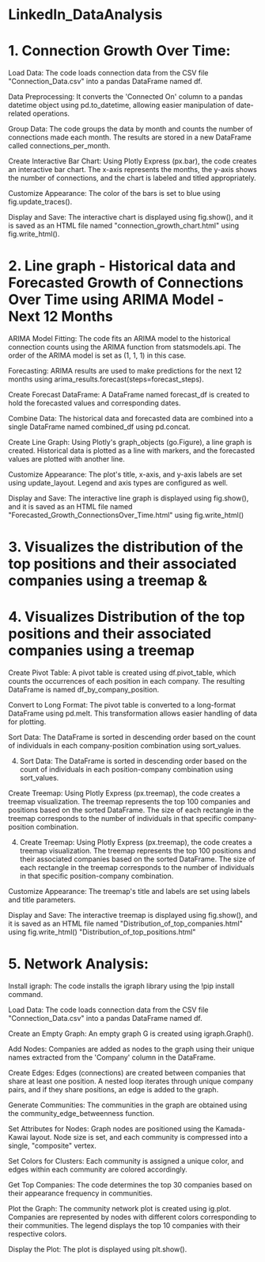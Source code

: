 # LinkedIn_DataAnalysis

# 1. Connection Growth Over Time:

Load Data: The code loads connection data from the CSV file "Connection_Data.csv" into a pandas DataFrame named df.

Data Preprocessing: It converts the 'Connected On' column to a pandas datetime object using pd.to_datetime, allowing easier manipulation of date-related operations.

Group Data: The code groups the data by month and counts the number of connections made each month. The results are stored in a new DataFrame called connections_per_month.

Create Interactive Bar Chart: Using Plotly Express (px.bar), the code creates an interactive bar chart. The x-axis represents the months, the y-axis shows the number of connections, and the chart is labeled and titled appropriately.

Customize Appearance: The color of the bars is set to blue using fig.update_traces().

Display and Save: The interactive chart is displayed using fig.show(), and it is saved as an HTML file named "connection_growth_chart.html" using fig.write_html().

# 2. Line graph - Historical data and Forecasted Growth of Connections Over Time using ARIMA Model - Next 12 Months

ARIMA Model Fitting: The code fits an ARIMA model to the historical connection counts using the ARIMA function from statsmodels.api. The order of the ARIMA model is set as (1, 1, 1) in this case.

Forecasting: ARIMA results are used to make predictions for the next 12 months using arima_results.forecast(steps=forecast_steps).

Create Forecast DataFrame: A DataFrame named forecast_df is created to hold the forecasted values and corresponding dates.

Combine Data: The historical data and forecasted data are combined into a single DataFrame named combined_df using pd.concat.

Create Line Graph: Using Plotly's graph_objects (go.Figure), a line graph is created. Historical data is plotted as a line with markers, and the forecasted values are plotted with another line.

Customize Appearance: The plot's title, x-axis, and y-axis labels are set using update_layout. Legend and axis types are configured as well.

Display and Save: The interactive line graph is displayed using fig.show(), and it is saved as an HTML file named "Forecasted_Growth_ConnectionsOver_Time.html" using fig.write_html()

# 3. Visualizes the distribution of the top positions and their associated companies using a treemap & 
# 4. Visualizes Distribution of the top positions and their associated companies using a treemap

Create Pivot Table: A pivot table is created using df.pivot_table, which counts the occurrences of each position in each company. The resulting DataFrame is named df_by_company_position.

Convert to Long Format: The pivot table is converted to a long-format DataFrame using pd.melt. This transformation allows easier handling of data for plotting.

Sort Data: The DataFrame is sorted in descending order based on the count of individuals in each company-position combination using sort_values.

4. Sort Data: The DataFrame is sorted in descending order based on the count of individuals in each position-company combination using sort_values.

Create Treemap: Using Plotly Express (px.treemap), the code creates a treemap visualization. The treemap represents the top 100 companies and positions based on the sorted DataFrame. The size of each rectangle in the treemap corresponds to the number of individuals in that specific company-position combination.

4. Create Treemap: Using Plotly Express (px.treemap), the code creates a treemap visualization. The treemap represents the top 100 positions and their associated companies based on the sorted DataFrame. The size of each rectangle in the treemap corresponds to the number of individuals in that specific position-company combination.

Customize Appearance: The treemap's title and labels are set using labels and title parameters.

Display and Save: The interactive treemap is displayed using fig.show(), and it is saved as an HTML file named "Distribution_of_top_companies.html" using fig.write_html()
"Distribution_of_top_positions.html"

# 5. Network Analysis:

Install igraph: The code installs the igraph library using the !pip install command.

Load Data: The code loads connection data from the CSV file "Connection_Data.csv" into a pandas DataFrame named df.

Create an Empty Graph: An empty graph G is created using igraph.Graph().

Add Nodes: Companies are added as nodes to the graph using their unique names extracted from the 'Company' column in the DataFrame.

Create Edges: Edges (connections) are created between companies that share at least one position. A nested loop iterates through unique company pairs, and if they share positions, an edge is added to the graph.

Generate Communities: The communities in the graph are obtained using the community_edge_betweenness function.

Set Attributes for Nodes: Graph nodes are positioned using the Kamada-Kawai layout. Node size is set, and each community is compressed into a single, "composite" vertex.

Set Colors for Clusters: Each community is assigned a unique color, and edges within each community are colored accordingly.

Get Top Companies: The code determines the top 30 companies based on their appearance frequency in communities.

Plot the Graph: The community network plot is created using ig.plot. Companies are represented by nodes with different colors corresponding to their communities. The legend displays the top 10 companies with their respective colors.

Display the Plot: The plot is displayed using plt.show().
